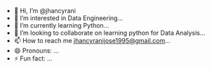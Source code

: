- 👋 Hi, I’m @jhancyrani
- 👀 I’m interested in Data Engineering...
- 🌱 I’m currently learning Python...
- 💞️ I’m looking to collaborate on learning python for Data Analysis...
- 📫 How to reach me jhancyranijose1995@gmail.com...
- 😄 Pronouns: ...
- ⚡ Fun fact: ...

<!---
jhancyrani/jhancyrani is a ✨ special ✨ repository because its `README.md` (this file) appears on your GitHub profile.
You can click the Preview link to take a look at your changes.
--->
